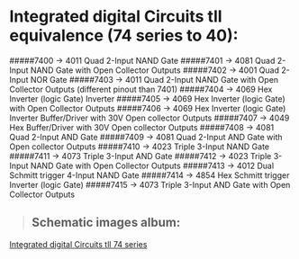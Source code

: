 # Integrated digital Circuits tll equivalence (74 series to 40):
#####7400    →   4011    Quad 2-Input NAND Gate
#####7401    →   4081    Quad 2-Input NAND Gate with Open Collector Outputs
#####7402    →   4001    Quad 2-Input NOR Gate
#####7403    →   4011    Quad 2-Input NAND Gate with Open Collector Outputs (different pinout than 7401)
#####7404    →   4069    Hex Inverter (logic Gate) Inverter
#####7405    →   4069    Hex Inverter (logic Gate) with Open Collector Outputs
#####7406    →   4069    Hex Inverter (logic Gate) Inverter Buffer/Driver with 30V Open collector Outputs
#####7407    →   4049    Hex Buffer/Driver with 30V Open collector Outputs
#####7408    →   4081    Quad 2-Input AND Gate
#####7409    →   4081    Quad 2-Input AND Gate with Open collector Outputs
#####7410    →   4023    Triple 3-Input NAND Gate
#####7411    →   4073    Triple 3-Input AND Gate
#####7412    →   4023    Triple 3-Input NAND Gate with Open Collector Outputs
#####7413    →   4012    Dual Schmitt trigger 4-Input NAND Gate
#####7414    →   4854    Hex Schmitt trigger Inverter (logic Gate)
#####7415    →   4073    Triple 3-Input AND Gate with Open Collector Outputs
> ## Schematic images album:
[Integrated digital Circuits tll 74 series](http://imgur.com/a/Vznr0)
